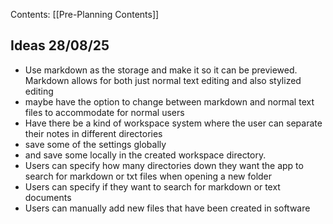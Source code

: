 
Contents:
[[Pre-Planning Contents]]
## Ideas 28/08/25

- Use markdown as the storage and make it so it can be previewed. Markdown allows for both just normal text editing and also stylized editing
- maybe have the option to change between markdown and normal text files to accommodate for normal users
- Have there be a kind of workspace system where the user can separate their notes in different directories
- save some of the settings globally
- and save some locally in the created workspace directory. 
- Users can specify how many directories down they want the app to search for markdown or txt files when opening a new folder
- Users can specify if they want to search for markdown or text documents 
- Users can manually add new files that have been created in software
